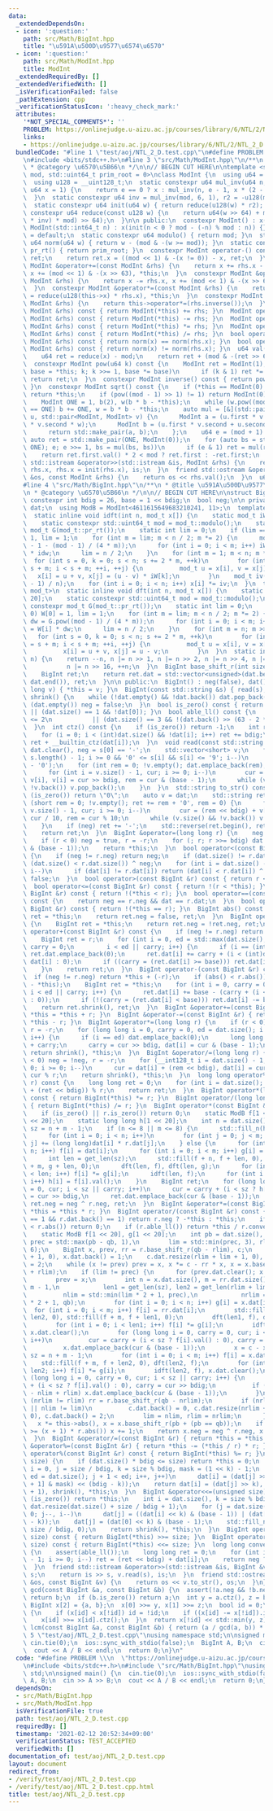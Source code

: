 ```yaml
---
data:
  _extendedDependsOn:
  - icon: ':question:'
    path: src/Math/BigInt.hpp
    title: "\u591A\u500D\u9577\u6574\u6570"
  - icon: ':question:'
    path: src/Math/ModInt.hpp
    title: ModInt
  _extendedRequiredBy: []
  _extendedVerifiedWith: []
  _isVerificationFailed: false
  _pathExtension: cpp
  _verificationStatusIcon: ':heavy_check_mark:'
  attributes:
    '*NOT_SPECIAL_COMMENTS*': ''
    PROBLEM: https://onlinejudge.u-aizu.ac.jp/courses/library/6/NTL/2/NTL_2_D
    links:
    - https://onlinejudge.u-aizu.ac.jp/courses/library/6/NTL/2/NTL_2_D
  bundledCode: "#line 1 \"test/aoj/NTL_2_D.test.cpp\"\n#define PROBLEM \\\n  \"https://onlinejudge.u-aizu.ac.jp/courses/library/6/NTL/2/NTL_2_D\"\
    \n#include <bits/stdc++.h>\n#line 3 \"src/Math/ModInt.hpp\"\n/**\n * @title ModInt\n\
    \ * @category \u6570\u5B66\n */\n\n// BEGIN CUT HERE\n\ntemplate <std::uint64_t\
    \ mod, std::uint64_t prim_root = 0>\nclass ModInt {\n  using u64 = std::uint64_t;\n\
    \  using u128 = __uint128_t;\n  static constexpr u64 mul_inv(u64 n, int e = 6,\
    \ u64 x = 1) {\n    return e == 0 ? x : mul_inv(n, e - 1, x * (2 - x * n));\n\
    \  }\n  static constexpr u64 inv = mul_inv(mod, 6, 1), r2 = -u128(mod) % mod;\n\
    \  static constexpr u64 init(u64 w) { return reduce(u128(w) * r2); }\n  static\
    \ constexpr u64 reduce(const u128 w) {\n    return u64(w >> 64) + mod - ((u128(u64(w)\
    \ * inv) * mod) >> 64);\n  }\n\n public:\n  constexpr ModInt() : x(0) {}\n  constexpr\
    \ ModInt(std::int64_t n) : x(init(n < 0 ? mod - (-n) % mod : n)) {}\n  ~ModInt()\
    \ = default;\n  static constexpr u64 modulo() { return mod; }\n  static constexpr\
    \ u64 norm(u64 w) { return w - (mod & -(w >= mod)); }\n  static constexpr u64\
    \ pr_rt() { return prim_root; }\n  constexpr ModInt operator-() const {\n    ModInt\
    \ ret;\n    return ret.x = ((mod << 1) & -(x != 0)) - x, ret;\n  }\n  constexpr\
    \ ModInt &operator+=(const ModInt &rhs) {\n    return x += rhs.x - (mod << 1),\
    \ x += (mod << 1) & -(x >> 63), *this;\n  }\n  constexpr ModInt &operator-=(const\
    \ ModInt &rhs) {\n    return x -= rhs.x, x += (mod << 1) & -(x >> 63), *this;\n\
    \  }\n  constexpr ModInt &operator*=(const ModInt &rhs) {\n    return this->x\
    \ = reduce(u128(this->x) * rhs.x), *this;\n  }\n  constexpr ModInt &operator/=(const\
    \ ModInt &rhs) {\n    return this->operator*=(rhs.inverse());\n  }\n  ModInt operator+(const\
    \ ModInt &rhs) const { return ModInt(*this) += rhs; }\n  ModInt operator-(const\
    \ ModInt &rhs) const { return ModInt(*this) -= rhs; }\n  ModInt operator*(const\
    \ ModInt &rhs) const { return ModInt(*this) *= rhs; }\n  ModInt operator/(const\
    \ ModInt &rhs) const { return ModInt(*this) /= rhs; }\n  bool operator==(const\
    \ ModInt &rhs) const { return norm(x) == norm(rhs.x); }\n  bool operator!=(const\
    \ ModInt &rhs) const { return norm(x) != norm(rhs.x); }\n  u64 val() const {\n\
    \    u64 ret = reduce(x) - mod;\n    return ret + (mod & -(ret >> 63));\n  }\n\
    \  constexpr ModInt pow(u64 k) const {\n    ModInt ret = ModInt(1);\n    for (ModInt\
    \ base = *this; k; k >>= 1, base *= base)\n      if (k & 1) ret *= base;\n   \
    \ return ret;\n  }\n  constexpr ModInt inverse() const { return pow(mod - 2);\
    \ }\n  constexpr ModInt sqrt() const {\n    if (*this == ModInt(0) || mod == 2)\
    \ return *this;\n    if (pow((mod - 1) >> 1) != 1) return ModInt(0);  // no solutions\n\
    \    ModInt ONE = 1, b(2), w(b * b - *this);\n    while (w.pow((mod - 1) >> 1)\
    \ == ONE) b += ONE, w = b * b - *this;\n    auto mul = [&](std::pair<ModInt, ModInt>\
    \ u, std::pair<ModInt, ModInt> v) {\n      ModInt a = (u.first * v.first + u.second\
    \ * v.second * w);\n      ModInt b = (u.first * v.second + u.second * v.first);\n\
    \      return std::make_pair(a, b);\n    };\n    u64 e = (mod + 1) >> 1;\n   \
    \ auto ret = std::make_pair(ONE, ModInt(0));\n    for (auto bs = std::make_pair(b,\
    \ ONE); e; e >>= 1, bs = mul(bs, bs))\n      if (e & 1) ret = mul(ret, bs);\n\
    \    return ret.first.val() * 2 < mod ? ret.first : -ret.first;\n  }\n  friend\
    \ std::istream &operator>>(std::istream &is, ModInt &rhs) {\n    return is >>\
    \ rhs.x, rhs.x = init(rhs.x), is;\n  }\n  friend std::ostream &operator<<(std::ostream\
    \ &os, const ModInt &rhs) {\n    return os << rhs.val();\n  }\n  u64 x;\n};\n\
    #line 4 \"src/Math/BigInt.hpp\"\n/**\n * @title \u591A\u500D\u9577\u6574\u6570\
    \n * @category \u6570\u5B66\n */\n\n// BEGIN CUT HERE\n\nstruct BigInt {\n  static\
    \ constexpr int bdig = 26, base = 1 << bdig;\n  bool neg;\n\n private:\n  std::vector<unsigned>\
    \ dat;\n  using ModB = ModInt<4611615649683210241, 11>;\n  template <class mod_t>\n\
    \  static inline void idft(int n, mod_t x[]) {\n    static mod_t iW[1 << 20];\n\
    \    static constexpr std::uint64_t mod = mod_t::modulo();\n    static constexpr\
    \ mod_t G(mod_t::pr_rt());\n    static int lim = 0;\n    if (lim == 0) iW[0] =\
    \ 1, lim = 1;\n    for (int m = lim; m < n / 2; m *= 2) {\n      mod_t idw = G.pow(mod\
    \ - 1 - (mod - 1) / (4 * m));\n      for (int i = 0; i < m; i++) iW[m + i] = iW[i]\
    \ * idw;\n      lim = n / 2;\n    }\n    for (int m = 1; m < n; m *= 2)\n    \
    \  for (int s = 0, k = 0; s < n; s += 2 * m, ++k)\n        for (int i = s, j =\
    \ s + m; i < s + m; ++i, ++j) {\n          mod_t u = x[i], v = x[j];\n       \
    \   x[i] = u + v, x[j] = (u - v) * iW[k];\n        }\n    mod_t iv(mod - (mod\
    \ - 1) / n);\n    for (int i = 0; i < n; i++) x[i] *= iv;\n  }\n  template <class\
    \ mod_t>\n  static inline void dft(int n, mod_t x[]) {\n    static mod_t W[1 <<\
    \ 20];\n    static constexpr std::uint64_t mod = mod_t::modulo();\n    static\
    \ constexpr mod_t G(mod_t::pr_rt());\n    static int lim = 0;\n    if (lim ==\
    \ 0) W[0] = 1, lim = 1;\n    for (int m = lim; m < n / 2; m *= 2) {\n      mod_t\
    \ dw = G.pow((mod - 1) / (4 * m));\n      for (int i = 0; i < m; i++) W[m + i]\
    \ = W[i] * dw;\n      lim = n / 2;\n    }\n    for (int m = n; m >>= 1;)\n   \
    \   for (int s = 0, k = 0; s < n; s += 2 * m, ++k)\n        for (int i = s, j\
    \ = s + m; i < s + m; ++i, ++j) {\n          mod_t u = x[i], v = x[j] * W[k];\n\
    \          x[i] = u + v, x[j] = u - v;\n        }\n  }\n  static inline int get_len(int\
    \ n) {\n    return --n, n |= n >> 1, n |= n >> 2, n |= n >> 4, n |= n >> 8,\n\
    \           n |= n >> 16, ++n;\n  }\n  BigInt base_shift_r(int size) const {\n\
    \    BigInt ret;\n    return ret.dat = std::vector<unsigned>(dat.begin() + size,\
    \ dat.end()), ret;\n  }\n\n public:\n  BigInt() : neg(false), dat() {}\n  BigInt(long\
    \ long v) { *this = v; }\n  BigInt(const std::string &s) { read(s); }\n  void\
    \ shrink() {\n    while (!dat.empty() && !dat.back()) dat.pop_back();\n    if\
    \ (dat.empty()) neg = false;\n  }\n  bool is_zero() const { return dat.empty()\
    \ || (dat.size() == 1 && !dat[0]); }\n  bool able_ll() const {\n    return dat.size()\
    \ <= 2\n           || (dat.size() == 3 && !(dat.back() >> (63 - 2 * bdig)));\n\
    \  }\n  int ctz() const {\n    if (is_zero()) return -1;\n    int ret = 0, i;\n\
    \    for (i = 0; i < (int)dat.size() && !dat[i]; i++) ret += bdig;\n    return\
    \ ret + __builtin_ctz(dat[i]);\n  }\n  void read(const std::string &s) {\n   \
    \ dat.clear(), neg = s[0] == '-';\n    std::vector<short> v;\n    for (int i =\
    \ s.length() - 1; i >= 0 && '0' <= s[i] && s[i] <= '9'; i--)\n      v.emplace_back(s[i]\
    \ - '0');\n    for (int rem = 0; !v.empty(); dat.emplace_back(rem), rem = 0) {\n\
    \      for (int i = v.size() - 1, cur; i >= 0; i--)\n        cur = rem * 10 +\
    \ v[i], v[i] = cur >> bdig, rem = cur & (base - 1);\n      while (v.size() &&\
    \ !v.back()) v.pop_back();\n    }\n  }\n  std::string to_str() const {\n    if\
    \ (is_zero()) return \"0\";\n    auto v = dat;\n    std::string ret;\n    for\
    \ (short rem = 0; !v.empty(); ret += rem + '0', rem = 0) {\n      for (int i =\
    \ v.size() - 1, cur; i >= 0; i--)\n        cur = (rem << bdig) + v[i], v[i] =\
    \ cur / 10, rem = cur % 10;\n      while (v.size() && !v.back()) v.pop_back();\n\
    \    }\n    if (neg) ret += '-';\n    std::reverse(ret.begin(), ret.end());\n\
    \    return ret;\n  }\n  BigInt &operator=(long long r) {\n    neg = false, dat.clear();\n\
    \    if (r < 0) neg = true, r = -r;\n    for (; r; r >>= bdig) dat.emplace_back(r\
    \ & (base - 1));\n    return *this;\n  }\n  bool operator<(const BigInt &r) const\
    \ {\n    if (neg != r.neg) return neg;\n    if (dat.size() != r.dat.size()) return\
    \ (dat.size() < r.dat.size()) ^ neg;\n    for (int i = dat.size() - 1; i >= 0;\
    \ i--)\n      if (dat[i] != r.dat[i]) return (dat[i] < r.dat[i]) ^ neg;\n    return\
    \ false;\n  }\n  bool operator>(const BigInt &r) const { return r < *this; }\n\
    \  bool operator<=(const BigInt &r) const { return !(r < *this); }\n  bool operator>=(const\
    \ BigInt &r) const { return !(*this < r); }\n  bool operator==(const BigInt &r)\
    \ const {\n    return neg == r.neg && dat == r.dat;\n  }\n  bool operator!=(const\
    \ BigInt &r) const { return !(*this == r); }\n  BigInt abs() const {\n    BigInt\
    \ ret = *this;\n    return ret.neg = false, ret;\n  }\n  BigInt operator-() const\
    \ {\n    BigInt ret = *this;\n    return ret.neg = !ret.neg, ret;\n  }\n  BigInt\
    \ operator+(const BigInt &r) const {\n    if (neg != r.neg) return *this - (-r);\n\
    \    BigInt ret = r;\n    for (int i = 0, ed = std::max(dat.size(), r.dat.size()),\
    \ carry = 0;\n         i < ed || carry; i++) {\n      if (i == (int)ret.dat.size())\
    \ ret.dat.emplace_back(0);\n      ret.dat[i] += carry + (i < (int)dat.size() ?\
    \ dat[i] : 0);\n      if ((carry = (ret.dat[i] >= base))) ret.dat[i] -= base;\n\
    \    }\n    return ret;\n  }\n  BigInt operator-(const BigInt &r) const {\n  \
    \  if (neg != r.neg) return *this + (-r);\n    if (abs() < r.abs()) return -(r\
    \ - *this);\n    BigInt ret = *this;\n    for (int i = 0, carry = 0, ed = r.dat.size();\
    \ i < ed || carry; i++) {\n      ret.dat[i] += base - (carry + (i < ed ? r.dat[i]\
    \ : 0));\n      if (!(carry = (ret.dat[i] < base))) ret.dat[i] -= base;\n    }\n\
    \    return ret.shrink(), ret;\n  }\n  BigInt &operator+=(const BigInt &r) { return\
    \ *this = *this + r; }\n  BigInt &operator-=(const BigInt &r) { return *this =\
    \ *this - r; }\n  BigInt &operator*=(long long r) {\n    if (r < 0) neg = !neg,\
    \ r = -r;\n    for (long long i = 0, carry = 0, ed = dat.size(); i < ed || carry;\
    \ i++) {\n      if (i == ed) dat.emplace_back(0);\n      long long cur = r * dat[i]\
    \ + carry;\n      carry = cur >> bdig, dat[i] = cur & (base - 1);\n    }\n   \
    \ return shrink(), *this;\n  }\n  BigInt &operator/=(long long r) {\n    if (r\
    \ < 0) neg = !neg, r = -r;\n    for (__int128_t i = dat.size() - 1, cur, rem =\
    \ 0; i >= 0; i--)\n      cur = dat[i] + (rem << bdig), dat[i] = cur / r, rem =\
    \ cur % r;\n    return shrink(), *this;\n  }\n  long long operator%(long long\
    \ r) const {\n    long long ret = 0;\n    for (int i = dat.size(); i;) ret = (dat[--i]\
    \ + (ret << bdig)) % r;\n    return ret;\n  }\n  BigInt operator*(long long r)\
    \ const { return BigInt(*this) *= r; }\n  BigInt operator/(long long r) const\
    \ { return BigInt(*this) /= r; }\n  BigInt operator*(const BigInt &r) const {\n\
    \    if (is_zero() || r.is_zero()) return 0;\n    static ModB f[1 << 20], g[1\
    \ << 20];\n    static long long h[1 << 20];\n    int n = dat.size(), m = r.dat.size(),\
    \ sz = n + m - 1;\n    if (n <= 8 || m <= 8) {\n      std::fill_n(h, sz, 0);\n\
    \      for (int i = 0; i < n; i++)\n        for (int j = 0; j < m; j++) h[i +\
    \ j] += (long long)dat[i] * r.dat[j];\n    } else {\n      for (int i = 0; i <\
    \ n; i++) f[i] = dat[i];\n      for (int i = 0; i < m; i++) g[i] = r.dat[i];\n\
    \      int len = get_len(sz);\n      std::fill(f + n, f + len, 0), std::fill(g\
    \ + m, g + len, 0);\n      dft(len, f), dft(len, g);\n      for (int i = 0; i\
    \ < len; i++) f[i] *= g[i];\n      idft(len, f);\n      for (int i = 0; i < sz;\
    \ i++) h[i] = f[i].val();\n    }\n    BigInt ret;\n    for (long long i = 0, carry\
    \ = 0, cur; i < sz || carry; i++)\n      cur = carry + (i < sz ? h[i] : 0), carry\
    \ = cur >> bdig,\n      ret.dat.emplace_back(cur & (base - 1));\n    return ret.shrink(),\
    \ ret.neg = neg ^ r.neg, ret;\n  }\n  BigInt &operator*=(const BigInt &r) { return\
    \ *this = *this * r; }\n  BigInt operator/(const BigInt &r) const {\n    if (r.dat.size()\
    \ == 1 && r.dat.back() == 1) return r.neg ? -*this : *this;\n    if (this->abs()\
    \ < r.abs()) return 0;\n    if (r.able_ll()) return *this / r.convert_ll();\n\
    \    static ModB f[1 << 20], g[1 << 20];\n    int pb = dat.size(), qb = r.dat.size(),\
    \ prec = std::max(pb - qb, 1),\n        lim = std::min(prec, 3), rlim = std::min(qb,\
    \ 6);\n    BigInt x, prev, rr = r.base_shift_r(qb - rlim), c;\n    x.dat.resize(lim\
    \ + 1, 0), x.dat.back() = 1;\n    c.dat.resize(rlim + lim + 1, 0), c.dat.back()\
    \ = 2;\n    while (x != prev) prev = x, x *= c - rr * x, x = x.base_shift_r(lim\
    \ + rlim);\n    if (lim != prec) {\n      for (prev.dat.clear(); x != prev;) {\n\
    \        prev = x;\n        int n = x.dat.size(), m = rr.dat.size(), sz = n +\
    \ m - 1,\n            len1 = get_len(sz), len2 = get_len(rlim + lim + n),\n  \
    \          nlim = std::min(lim * 2 + 1, prec),\n            nrlim = std::min(rlim\
    \ * 2 + 1, qb);\n        for (int i = 0; i < n; i++) g[i] = x.dat[i];\n      \
    \  for (int i = 0; i < m; i++) f[i] = rr.dat[i];\n        std::fill(g + n, g +\
    \ len2, 0), std::fill(f + m, f + len1, 0);\n        dft(len1, f), dft(len2, g);\n\
    \        for (int i = 0; i < len1; i++) f[i] *= g[i];\n        idft(len1, f),\
    \ x.dat.clear();\n        for (long long i = 0, carry = 0, cur; i < sz || carry;\
    \ i++)\n          cur = carry + (i < sz ? f[i].val() : 0), carry = cur >> bdig,\n\
    \          x.dat.emplace_back(cur & (base - 1));\n        x = c - x, m = x.dat.size(),\
    \ sz = n + m - 1;\n        for (int i = 0; i < m; i++) f[i] = x.dat[i];\n    \
    \    std::fill(f + m, f + len2, 0), dft(len2, f);\n        for (int i = 0; i <\
    \ len2; i++) f[i] *= g[i];\n        idft(len2, f), x.dat.clear();\n        for\
    \ (long long i = 0, carry = 0, cur; i < sz || carry; i++) {\n          cur = carry\
    \ + (i < sz ? f[i].val() : 0), carry = cur >> bdig;\n          if (i >= 2 * lim\
    \ - nlim + rlim) x.dat.emplace_back(cur & (base - 1));\n        }\n        if\
    \ (nrlim != rlim) rr = r.base_shift_r(qb - nrlim);\n        if (nrlim != rlim\
    \ || nlim != lim)\n          c.dat.back() = 0, c.dat.resize(nrlim + nlim + 1,\
    \ 0), c.dat.back() = 2;\n        lim = nlim, rlim = nrlim;\n      }\n    }\n \
    \   x *= this->abs(), x = x.base_shift_r(pb + (pb == qb));\n    if (this->abs()\
    \ >= (x + 1) * r.abs()) x += 1;\n    return x.neg = neg ^ r.neg, x.shrink(), x;\n\
    \  }\n  BigInt &operator/=(const BigInt &r) { return *this = *this / r; }\n  BigInt\
    \ &operator%=(const BigInt &r) { return *this -= (*this / r) * r; }\n  BigInt\
    \ operator%(const BigInt &r) const { return BigInt(*this) %= r; }\n  BigInt &operator>>=(unsigned\
    \ size) {\n    if (dat.size() * bdig <= size) return *this = 0;\n    unsigned\
    \ i = 0, j = size / bdig, k = size % bdig, mask = (1 << k) - 1;\n    for (unsigned\
    \ ed = dat.size(); j + 1 < ed; i++, j++)\n      dat[i] = (dat[j] >> k) | ((dat[j\
    \ + 1] & mask) << (bdig - k));\n    return dat[i] = (dat[j] >> k), dat.resize(i\
    \ + 1), shrink(), *this;\n  }\n  BigInt &operator<<=(unsigned size) {\n    if\
    \ (is_zero()) return *this;\n    int i = dat.size(), k = size % bdig, j;\n   \
    \ dat.resize(dat.size() + size / bdig + 1);\n    for (j = dat.size() - 1; i >\
    \ 0; j--, i--)\n      dat[j] = ((dat[i] << k) & (base - 1)) | (dat[i - 1] >> (bdig\
    \ - k));\n    dat[j] = (dat[0] << k) & (base - 1);\n    std::fill_n(dat.begin(),\
    \ size / bdig, 0);\n    return shrink(), *this;\n  }\n  BigInt operator>>(unsigned\
    \ size) const { return BigInt(*this) >>= size; }\n  BigInt operator<<(unsigned\
    \ size) const { return BigInt(*this) <<= size; }\n  long long convert_ll() const\
    \ {\n    assert(able_ll());\n    long long ret = 0;\n    for (int i = dat.size()\
    \ - 1; i >= 0; i--) ret = (ret << bdig) + dat[i];\n    return neg ? -ret : ret;\n\
    \  }\n  friend std::istream &operator>>(std::istream &is, BigInt &v) {\n    std::string\
    \ s;\n    return is >> s, v.read(s), is;\n  }\n  friend std::ostream &operator<<(std::ostream\
    \ &os, const BigInt &v) {\n    return os << v.to_str(), os;\n  }\n};\n\nBigInt\
    \ gcd(const BigInt &a, const BigInt &b) {\n  assert(!a.neg && !b.neg);\n  if (a.is_zero())\
    \ return b;\n  if (b.is_zero()) return a;\n  int y = a.ctz(), z = b.ctz();\n \
    \ BigInt x[2] = {a, b};\n  x[0] >>= y, x[1] >>= z;\n  bool id = 0;\n  while (true)\
    \ {\n    if (x[id] < x[!id]) id = !id;\n    if ((x[id] -= x[!id]).is_zero()) break;\n\
    \    x[id] >>= x[id].ctz();\n  }\n  return x[!id] << std::min(y, z);\n}\n\nBigInt\
    \ lcm(const BigInt &a, const BigInt &b) { return (a / gcd(a, b)) * b; }\n#line\
    \ 5 \"test/aoj/NTL_2_D.test.cpp\"\nusing namespace std;\n\nsigned main() {\n \
    \ cin.tie(0);\n  ios::sync_with_stdio(false);\n  BigInt A, B;\n  cin >> A >> B;\n\
    \  cout << A / B << endl;\n  return 0;\n}\n"
  code: "#define PROBLEM \\\n  \"https://onlinejudge.u-aizu.ac.jp/courses/library/6/NTL/2/NTL_2_D\"\
    \n#include <bits/stdc++.h>\n#include \"src/Math/BigInt.hpp\"\nusing namespace\
    \ std;\n\nsigned main() {\n  cin.tie(0);\n  ios::sync_with_stdio(false);\n  BigInt\
    \ A, B;\n  cin >> A >> B;\n  cout << A / B << endl;\n  return 0;\n}"
  dependsOn:
  - src/Math/BigInt.hpp
  - src/Math/ModInt.hpp
  isVerificationFile: true
  path: test/aoj/NTL_2_D.test.cpp
  requiredBy: []
  timestamp: '2021-02-12 20:52:34+09:00'
  verificationStatus: TEST_ACCEPTED
  verifiedWith: []
documentation_of: test/aoj/NTL_2_D.test.cpp
layout: document
redirect_from:
- /verify/test/aoj/NTL_2_D.test.cpp
- /verify/test/aoj/NTL_2_D.test.cpp.html
title: test/aoj/NTL_2_D.test.cpp
---
```


